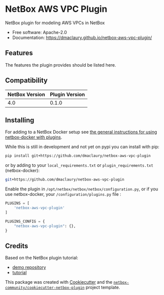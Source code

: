# NetBox AWS VPC Plugin

NetBox plugin for modeling AWS VPCs in NetBox


* Free software: Apache-2.0
* Documentation: https://dmaclaury.github.io/netbox-aws-vpc-plugin/


## Features

The features the plugin provides should be listed here.

## Compatibility

| NetBox Version | Plugin Version |
|----------------|----------------|
|     4.0        |      0.1.0     |

## Installing

For adding to a NetBox Docker setup see
[the general instructions for using netbox-docker with plugins](https://github.com/netbox-community/netbox-docker/wiki/Using-Netbox-Plugins).

While this is still in development and not yet on pypi you can install with pip:

```bash
pip install git+https://github.com/dmaclaury/netbox-aws-vpc-plugin
```

or by adding to your `local_requirements.txt` or `plugin_requirements.txt` (netbox-docker):

```bash
git+https://github.com/dmaclaury/netbox-aws-vpc-plugin
```

Enable the plugin in `/opt/netbox/netbox/netbox/configuration.py`,
 or if you use netbox-docker, your `/configuration/plugins.py` file :

```python
PLUGINS = [
    'netbox-aws-vpc-plugin'
]

PLUGINS_CONFIG = {
    "netbox-aws-vpc-plugin": {},
}
```

## Credits

Based on the NetBox plugin tutorial:

- [demo repository](https://github.com/netbox-community/netbox-plugin-demo)
- [tutorial](https://github.com/netbox-community/netbox-plugin-tutorial)

This package was created with [Cookiecutter](https://github.com/audreyr/cookiecutter) and the [`netbox-community/cookiecutter-netbox-plugin`](https://github.com/netbox-community/cookiecutter-netbox-plugin) project template.

